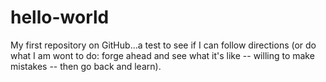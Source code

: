 hello-world
===========

My first repository on GitHub...a test to see if I can follow directions (or do what I am wont to do: forge ahead and see what it's like -- willing to make mistakes -- then go back and learn).
